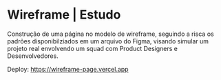 # Wireframe | Estudo
Construção de uma página no modelo de wireframe, seguindo a risca os padrões disponibilziados em um arquivo do Figma, visando simular um projeto real envolvendo um squad com Product Designers e Desenvolvedores.

Deploy: https://wireframe-page.vercel.app
